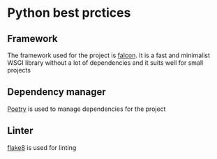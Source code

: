 # Python best prctices

## Framework
The framework used for the project is [falcon](https://falcon.readthedocs.io/). It is a fast and minimalist WSGI library without a lot of dependencies and it suits well for small projects

## Dependency manager
[Poetry](https://python-poetry.org/) is used to manage dependencies for the project 

## Linter
[flake8](https://flake8.pycqa.org/en/latest/) is used for linting
